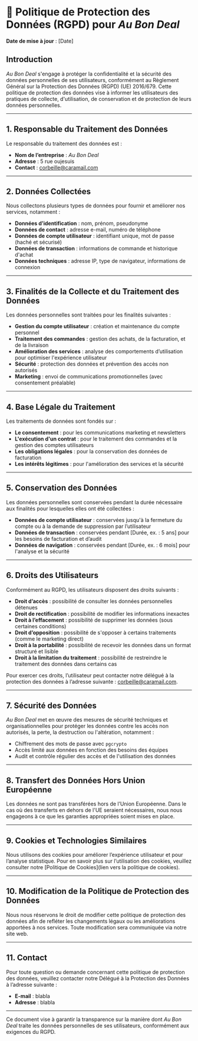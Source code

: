 # 📑 Politique de Protection des Données (RGPD) pour *Au Bon Deal*

**Date de mise à jour** : [Date]

## Introduction

*Au Bon Deal* s'engage à protéger la confidentialité et la sécurité des données personnelles de ses utilisateurs, conformément au Règlement Général sur la Protection des Données (RGPD) (UE) 2016/679. Cette politique de protection des données vise à informer les utilisateurs des pratiques de collecte, d'utilisation, de conservation et de protection de leurs données personnelles.

---

## 1. Responsable du Traitement des Données

Le responsable du traitement des données est :
- **Nom de l’entreprise** : *Au Bon Deal*
- **Adresse** : 5 rue oujesuis
- **Contact** : corbeille@caramail.com

---

## 2. Données Collectées

Nous collectons plusieurs types de données pour fournir et améliorer nos services, notamment :
- **Données d’identification** : nom, prénom, pseudonyme
- **Données de contact** : adresse e-mail, numéro de téléphone
- **Données de compte utilisateur** : identifiant unique, mot de passe (haché et sécurisé)
- **Données de transaction** : informations de commande et historique d'achat
- **Données techniques** : adresse IP, type de navigateur, informations de connexion

---

## 3. Finalités de la Collecte et du Traitement des Données

Les données personnelles sont traitées pour les finalités suivantes :
- **Gestion du compte utilisateur** : création et maintenance du compte personnel
- **Traitement des commandes** : gestion des achats, de la facturation, et de la livraison
- **Amélioration des services** : analyse des comportements d’utilisation pour optimiser l'expérience utilisateur
- **Sécurité** : protection des données et prévention des accès non autorisés
- **Marketing** : envoi de communications promotionnelles (avec consentement préalable)

---

## 4. Base Légale du Traitement

Les traitements de données sont fondés sur :
- **Le consentement** : pour les communications marketing et newsletters
- **L'exécution d'un contrat** : pour le traitement des commandes et la gestion des comptes utilisateurs
- **Les obligations légales** : pour la conservation des données de facturation
- **Les intérêts légitimes** : pour l'amélioration des services et la sécurité

---

## 5. Conservation des Données

Les données personnelles sont conservées pendant la durée nécessaire aux finalités pour lesquelles elles ont été collectées :
- **Données de compte utilisateur** : conservées jusqu'à la fermeture du compte ou à la demande de suppression par l’utilisateur
- **Données de transaction** : conservées pendant [Durée, ex. : 5 ans] pour les besoins de facturation et d’audit
- **Données de navigation** : conservées pendant [Durée, ex. : 6 mois] pour l'analyse et la sécurité

---

## 6. Droits des Utilisateurs

Conformément au RGPD, les utilisateurs disposent des droits suivants :
- **Droit d’accès** : possibilité de consulter les données personnelles détenues
- **Droit de rectification** : possibilité de modifier les informations inexactes
- **Droit à l’effacement** : possibilité de supprimer les données (sous certaines conditions)
- **Droit d’opposition** : possibilité de s'opposer à certains traitements (comme le marketing direct)
- **Droit à la portabilité** : possibilité de recevoir les données dans un format structuré et lisible
- **Droit à la limitation du traitement** : possibilité de restreindre le traitement des données dans certains cas

Pour exercer ces droits, l’utilisateur peut contacter notre délégué à la protection des données à l’adresse suivante : corbeille@caramail.com.

---

## 7. Sécurité des Données

*Au Bon Deal* met en œuvre des mesures de sécurité techniques et organisationnelles pour protéger les données contre les accès non autorisés, la perte, la destruction ou l'altération, notamment :
- Chiffrement des mots de passe avec `pgcrypto`
- Accès limité aux données en fonction des besoins des équipes
- Audit et contrôle régulier des accès et de l'utilisation des données

---

## 8. Transfert des Données Hors Union Européenne

Les données ne sont pas transférées hors de l’Union Européenne. Dans le cas où des transferts en dehors de l'UE seraient nécessaires, nous nous engageons à ce que les garanties appropriées soient mises en place.

---

## 9. Cookies et Technologies Similaires

Nous utilisons des cookies pour améliorer l’expérience utilisateur et pour l’analyse statistique. Pour en savoir plus sur l’utilisation des cookies, veuillez consulter notre [Politique de Cookies](lien vers la politique de cookies).

---

## 10. Modification de la Politique de Protection des Données

Nous nous réservons le droit de modifier cette politique de protection des données afin de refléter les changements légaux ou les améliorations apportées à nos services. Toute modification sera communiquée via notre site web.

---

## 11. Contact

Pour toute question ou demande concernant cette politique de protection des données, veuillez contacter notre Délégué à la Protection des Données à l’adresse suivante :

- **E-mail** : blabla
- **Adresse** : blabla

---

Ce document vise à garantir la transparence sur la manière dont *Au Bon Deal* traite les données personnelles de ses utilisateurs, conformément aux exigences du RGPD.
